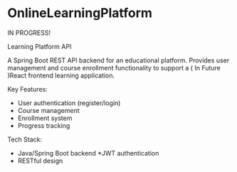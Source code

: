 # OnlineLearningPlatform

IN PROGRESS! 

Learning Platform API

A Spring Boot REST API backend for an educational platform. Provides user management and course enrollment functionality to support a ( In Future )React frontend learning application.

Key Features:
* User authentication (register/login)
* Course management
* Enrollment system
* Progress tracking

Tech Stack:
* Java/Spring Boot backend
 *JWT authentication
* RESTful design
